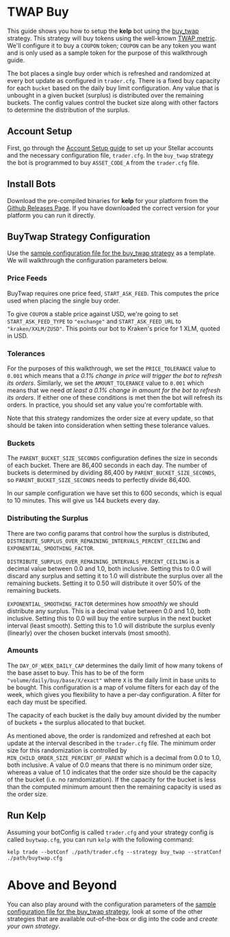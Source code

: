 # TWAP Buy

This guide shows you how to setup the **kelp** bot using the [buy_twap](../../../plugins/buyTwapStrategy.go) strategy. This strategy will buy tokens using the well-known [TWAP metric](https://en.wikipedia.org/wiki/Time-weighted_average_price). We'll configure it to buy a `COUPON` token; `COUPON` can be any token you want and is only used as a sample token for the purpose of this walkthrough guide.

The bot places a single buy order which is refreshed and randomized at every bot update as configured in `trader.cfg`. There is a fixed buy capacity for each `bucket` based on the daily buy limit configuration. Any value that is unbought in a given bucket (surplus) is distributed over the remaining buckets. The config values control the bucket size along with other factors to determine the distribution of the surplus.

## Account Setup

First, go through the [Account Setup guide](account_setup.md) to set up your Stellar accounts and the necessary configuration file, `trader.cfg`. In the `buy_twap` strategy the bot is programmed to buy `ASSET_CODE_A` from the `trader.cfg` file.

## Install Bots

Download the pre-compiled binaries for **kelp** for your platform from the [Github Releases Page](https://github.com/stellar/kelp/releases). If you have downloaded the correct version for your platform you can run it directly.

## BuyTwap Strategy Configuration

Use the [sample configuration file for the buy_twap strategy](../../configs/trader/sample_buytwap.cfg) as a template. We will walkthrough the configuration parameters below.

### Price Feeds

BuyTwap requires one price feed, `START_ASK_FEED`. This computes the price used when placing the single buy order.

To give `COUPON` a stable price against USD, we're going to set `START_ASK_FEED_TYPE` to `"exchange"` and `START_ASK_FEED_URL` to `"kraken/XXLM/ZUSD"`. This points our bot to Kraken's price for 1 XLM, quoted in USD.

### Tolerances

For the purposes of this walkthrough, we set the `PRICE_TOLERANCE` value to `0.001` which means that a _0.1% change in price will trigger the bot to refresh its orders_. Similarly, we set the `AMOUNT_TOLERANCE` value to `0.001` which means that we need _at least a 0.1% change in amount for the bot to refresh its orders_. If either one of these conditions is met then the bot will refresh its orders. In practice, you should set any value you're comfortable with.

Note that this strategy randomizes the order size at every update, so that should be taken into consideration when setting these tolerance values.

### Buckets

The `PARENT_BUCKET_SIZE_SECONDS` configuration defines the size in seconds of each bucket. There are 86,400 seconds in each day. The number of buckets is determined by dividing 86,400 by `PARENT_BUCKET_SIZE_SECONDS`, so `PARENT_BUCKET_SIZE_SECONDS` needs to perfectly divide 86,400.

In our sample configuration we have set this to 600 seconds, which is equal to 10 minutes. This will give us 144 buckets every day.

### Distributing the Surplus

There are two config params that control how the surplus is distributed, `DISTRIBUTE_SURPLUS_OVER_REMAINING_INTERVALS_PERCENT_CEILING` and `EXPONENTIAL_SMOOTHING_FACTOR`.

`DISTRIBUTE_SURPLUS_OVER_REMAINING_INTERVALS_PERCENT_CEILING` is a decimal value between 0.0 and 1.0, both inclusive. Setting this to 0.0 will discard any surplus and setting it to 1.0 will distribute the surplus over all the remaining buckets. Setting it to 0.50 will distribute it over 50% of the remaining buckets.

`EXPONENTIAL_SMOOTHING_FACTOR` determines how _smoothly_ we should distribute any surplus. This is a decimal value between 0.0 and 1.0, both inclusive. Setting this to 0.0 will buy the entire surplus in the next bucket interval (least smooth). Setting this to 1.0 will distribute the surplus evenly (linearly) over the chosen bucket intervals (most smooth).

### Amounts

The `DAY_OF_WEEK_DAILY_CAP` determines the daily limit of how many tokens of the base asset to buy. This has to be of the form `"volume/daily/buy/base/X/exact"` where `X` is the daily limit in base units to be bought. This configuration is a map of volume filters for each day of the week, which gives you flexibility to have a per-day configuration. A filter for each day must be specified.

The capacity of each bucket is the daily buy amount divided by the number of buckets + the surplus allocated to that bucket.

As mentioned above, the order is randomized and refreshed at each bot update at the interval described in the `trader.cfg` file. The minimum order size for this randomization is controlled by `MIN_CHILD_ORDER_SIZE_PERCENT_OF_PARENT` which is a decimal from 0.0 to 1.0, both inclusive. A value of 0.0 means that there is no minimum order size, whereas a value of 1.0 indicates that the order size should be the capacity of the bucket (i.e. no ramdomization). If the capacity for the bucket is less than the computed minimum amount then the remaining capacity is used as the order size.

## Run Kelp

Assuming your botConfig is called `trader.cfg` and your strategy config is called `buytwap.cfg`, you can run `kelp`  with the following command:

```
kelp trade --botConf ./path/trader.cfg --strategy buy_twap --stratConf ./path/buytwap.cfg
```

# Above and Beyond

You can also play around with the configuration parameters of the [sample configuration file for the buy_twap strategy](../../configs/trader/sample_buytwap.cfg), look at some of the other strategies that are available out-of-the-box or dig into the code and _create your own strategy_.

